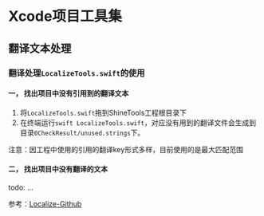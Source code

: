 


# Xcode项目工具集


## 翻译文本处理

### 翻译处理`LocalizeTools.swift`的使用

#### 一， 找出项目中没有引用到的翻译文本

1. 将`LocalizeTools.swift`拖到ShineTools工程根目录下
2. 在终端运行`swift LocalizeTools.swift`，对应没有用到的翻译文件会生成到目录`0CheckResult/unused.strings`下。

注意：因工程中使用的引用的翻译key形式多样，目前使用的是最大匹配范围

#### 二， 找出项目中没有翻译的文本

todo: ...

参考：[Localize-Github](https://github.com/freshOS/Localize)